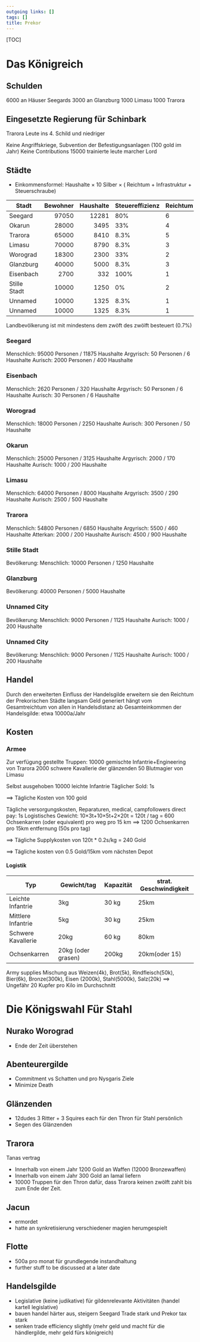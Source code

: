 ```yaml
---
outgoing links: []
tags: []
title: Prekor
---
```

[TOC]

# Das Königreich

## Schulden
6000 an Häuser Seegards
3000 an Glanzburg
1000 Limasu
1000 Trarora

## Eingesetzte Regierung für Schinbark

Trarora Leute ins 4. Schild und niedriger

Keine Angriffskriege, 
Subvention der Befestigungsanlagen (100 gold im Jahr)
Keine Contributions
15000 trainierte leute marcher Lord

## Städte

* Einkommensformel:  Haushalte &times; 10 Silber &times; ( Reichtum + Infrastruktur + Steuerschraube)


|   Stadt   |Bewohner|Haushalte|Steuereffizienz|Reichtum|Infrastruktur|Steuerschraube|Loyalität| Brutto |  Netto |
|-----------|-------:|--------:|---------------|--------|-------------|--------------|--------:|-------:| -----: |
| Seegard   | 97050  | 12281   |      80%      |   6    | 11          |  0           | 10      | 19172a | 15842a |
| Okarun    | 28000  |  3495   |      33%      |   4    |  7          |  0           | 14      |  3845a |  1268a |
| Trarora   | 65000  |  8410   |      8.3%     |   5    | 12          |  0           | 12      | 14297a |  1192a |
| Limasu    | 70000  |  8790   |      8.3%     |   3    |  8          |  0           | 15      |  9669a |   806a |
| Worograd  | 18300  |  2300   |      33%      |   2    |  4          |  0           |  8      |  1380a |   456a |
| Glanzburg | 40000  |  5000   |      8.3%     |   3    |  4          |  0           | 16      |  3500a |   292a |
| Eisenbach |  2700  |   332   |     100%      |   1    |  2          |  0           | 18      |   100a |   100a |
|Stille Stadt|10000  |  1250   |      0%       |   2    |  1          |  0           |  0      |   375a |     0s |
| Unnamed   | 10000  |  1325   |      8.3%     |   1    |  1          |  0           |  0      |   265a |    22a | 
| Unnamed   | 10000  |  1325   |      8.3%     |   1    |  1          |  0           |  0      |   265a |    22a | 




Landbevölkerung ist mit mindestens dem zwöft des zwölft besteuert (0.7%)


### Seegard
Menschlich: 95000 Personen / 11875 Haushalte
Argyrisch: 50 Personen / 6 Haushalte
Aurisch: 2000 Personen  / 400 Haushalte

### Eisenbach
Menschlich: 2620 Personen / 320 Haushalte
Argyrisch: 50 Personen  / 6 Haushalte
Aurisch: 30 Personen  / 6 Haushalte

### Worograd
Menschlich: 18000 Personen / 2250 Haushalte
Aurisch: 300 Personen / 50 Haushalte

### Okarun
Menschlich: 25000 Personen / 3125 Haushalte
Argyrisch: 2000 / 170 Haushalte
Aurisch: 1000 / 200 Haushalte

### Limasu
Menschlich: 64000 Personen / 8000 Haushalte
Argyrisch: 3500 / 290 Haushalte
Aurisch: 2500 / 500 Haushalte

### Trarora
Menschlich: 54800 Personen / 6850 Haushalte
Argyrisch: 5500 / 460 Haushalte
Atterkan: 2000 / 200 Haushalte
Aurisch: 4500 / 900 Haushalte

### Stille Stadt
Bevölkerung:
Menschlich: 10000 Personen / 1250 Haushalte

### Glanzburg 
Bevölkerung: 40000 Personen / 5000 Haushalte 

### Unnamed City
Bevölkerung:
Menschlich: 9000 Personen / 1125 Haushalte
Aurisch: 1000 / 200 Haushalte

### Unnamed City
Bevölkerung:
Menschlich: 9000 Personen / 1125 Haushalte
Aurisch: 1000 / 200 Haushalte



## Handel

Durch den erweiterten Einfluss der Handelsgilde erweitern sie den Reichtum der Prekorischen Städte langsam
Geld generiert hängt vom Gesamtreichtum von allen in Handelsdistanz ab
Gesamteinkommen der Handelsgilde: etwa 10000a/Jahr

## Kosten
### Armee
Zur verfügung gestellte Truppen: 
10000 gemischte Infantrie+Engineering von Trarora
2000 schwere Kavallerie der glänzenden
50 Blutmagier von Limasu

Selbst ausgehoben 10000 leichte Infantrie
Täglicher Sold: 1s

==> Tägliche Kosten von 100 gold

Tägliche versorgungskosten, Reparaturen, medical, campfollowers direct pay: 1s
Logistisches Gewicht: 10&times;3t+10&times;5t+2&times;20t =  120t / tag = 600 Ochsenkarren (oder equivalent) pro weg pro 15 km 
==> 1200 Ochsenkarren pro 15km entfernung (50s pro tag)

==> Tägliche Supplykosten von 120t * 0.2s/kg = 240 Gold

==> Tägliche kosten von 0.5 Gold/15km vom nächsten Depot 


#### Logistik
|Typ|Gewicht/tag|Kapazität|strat. Geschwindigkeit|
|---|-----------|---------|----------------------|
|Leichte Infantrie| 3kg | 30 kg | 25km |
|Mittlere Infantrie| 5kg | 30 kg | 25km |
|Schwere Kavallerie| 20kg | 60 kg | 80km |
|Ochsenkarren | 20kg (oder grasen) |200kg | 20km(oder 15) |

Army supplies Mischung aus Weizen(4k), Brot(5k), Rindfleisch(50k), Bier(6k), Bronze(300k), Eisen (2000k), Stahl(5000k), Salz(20k)
==> Ungefähr 20 Kupfer pro Kilo im Durchschnitt

# Die Königswahl Für Stahl
## Nurako Worograd
 * Ende der Zeit überstehen

## Abenteurergilde
 * Commitment vs Schatten und pro Nysgaris Ziele
 * Minimize Death

## Glänzenden
 * 12dudes 3 Ritter + 3 Squires each für den Thron für Stahl persönlich
 * Segen des Glänzenden

## Trarora
 Tanas vertrag
 * Innerhalb von einem Jahr 1200 Gold an Waffen (12000 Bronzewaffen)
 * Innerhalb von einem Jahr 300 Gold an Iamal liefern
 * 10000 Truppen für den Thron dafür, dass Trarora keinen zwölft zahlt bis zum Ende der Zeit.

## Jacun
 * ermordet
 * hatte an synkretisierung verschiedener magien herumgespielt

## Flotte
 * 500a pro monat für grundlegende instandhaltung
 * further stuff to be discussed at a later date

## Handelsgilde
 * Legislative (keine judikative) für gildenrelevante Aktivitäten (handel kartell legislative)
 * bauen handel härter aus, steigern Seegard Trade stark und Prekor tax stark 
 * senken trade efficiency slightly (mehr geld und macht für die händlergilde, mehr geld fürs königreich)



